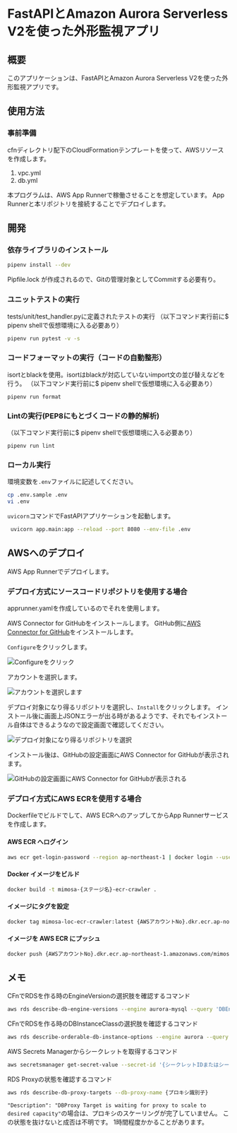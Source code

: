 # FastAPIとAmazon Aurora Serverless V2を使った外形監視アプリ

## 概要

このアプリケーションは、FastAPIとAmazon Aurora Serverless V2を使った外形監視アプリです。

## 使用方法

### 事前準備

cfnディレクトリ配下のCloudFormationテンプレートを使って、AWSリソースを作成します。

1. vpc.yml
2. db.yml

本プログラムは、AWS App Runnerで稼働させることを想定しています。
App Runnerと本リポジトリを接続することでデプロイします。

## 開発

### 依存ライブラリのインストール

```bash
pipenv install --dev
```
Pipfile.lock が作成されるので、Gitの管理対象としてCommitする必要有り。

### ユニットテストの実行
tests/unit/test_handler.pyに定義されたテストの実行
（以下コマンド実行前に$ pipenv shellで仮想環境に入る必要あり）

```bash
pipenv run pytest -v -s
```

### コードフォーマットの実行（コードの自動整形）
isortとblackを使用。isortはblackが対応していないimport文の並び替えなどを行う。
（以下コマンド実行前に$ pipenv shellで仮想環境に入る必要あり）

```
pipenv run format
```

### Lintの実行(PEP8にもとづくコードの静的解析)
（以下コマンド実行前に$ pipenv shellで仮想環境に入る必要あり）

```
pipenv run lint
```

### ローカル実行

環境変数を`.env`ファイルに記述してください。

```bash
cp .env.sample .env
vi .env
```

`uvicorn`コマンドでFastAPIアプリケーションを起動します。

```bash
 uvicorn app.main:app --reload --port 8080 --env-file .env
```

## AWSへのデプロイ

AWS App Runnerでデプロイします。

### デプロイ方式にソースコードリポジトリを使用する場合

apprunner.yamlを作成しているのでそれを使用します。

AWS Connector for GitHubをインストールします。
GitHub側に[AWS Connector for GitHub](https://github.com/apps/aws-connector-for-github)をインストールします。  
  
`Configure`をクリックします。

![Configureをクリック](images/AWS_Connector_for_GitHub_1.png)

アカウントを選択します。

![アカウントを選択します](images/AWS_Connector_for_GitHub_2.png)

デプロイ対象になり得るリポジトリを選択し、`Install`をクリックします。
インストール後に画面上JSONエラーが出る時があるようです、それでもインストール自体はできるようなので設定画面で確認してください。

![デプロイ対象になり得るリポジトリを選択](images/AWS_Connector_for_GitHub_3.png)  
  
インストール後は、GitHubの設定画面にAWS Connector for GitHubが表示されます。

![GitHubの設定画面にAWS Connector for GitHubが表示される](images/AWS_Connector_for_GitHub_4.png)


### デプロイ方式にAWS ECRを使用する場合  
  
Dockerfileでビルドでして、AWS ECRへのアップしてからApp Runnerサービスを作成します。

#### AWS ECR へログイン

```bash
aws ecr get-login-password --region ap-northeast-1 | docker login --username AWS --password-stdin {AWSアカウントNo}.dkr.ecr.ap-northeast-1.amazonaws.com
```

#### Docker イメージをビルド

```bash
docker build -t mimosa-{ステージ名}-ecr-crawler .
```

#### イメージにタグを設定

```bash
docker tag mimosa-loc-ecr-crawler:latest {AWSアカウントNo}.dkr.ecr.ap-northeast-1.amazonaws.com/mimosa-{ステージ名}-ecr-crawler:latest
```

#### イメージを AWS ECR にプッシュ

```bash
docker push {AWSアカウントNo}.dkr.ecr.ap-northeast-1.amazonaws.com/mimosa-{ステージ名}-ecr-crawler:latest
```

## メモ

CFnでRDSを作る時のEngineVersionの選択肢を確認するコマンド

```bash
aws rds describe-db-engine-versions --engine aurora-mysql --query 'DBEngineVersions[].EngineVersion'
```

CFnでRDSを作る時のDBInstanceClassの選択肢を確認するコマンド

```bash
aws rds describe-orderable-db-instance-options --engine aurora --query 'OrderableDBInstanceOptions[*].DBInstanceClass' --output text
```

AWS Secrets Managerからシークレットを取得するコマンド

```bash
aws secretsmanager get-secret-value --secret-id '{シークレットIDまたはシークレット名}'
```

RDS Proxyの状態を確認するコマンド

```bash
aws rds describe-db-proxy-targets --db-proxy-name {プロキシ識別子}
```

`"Description": "DBProxy Target is waiting for proxy to scale to desired capacity"`の場合は、プロキシのスケーリングが完了していません。
この状態を抜けないと成否は不明です。
1時間程度かかることがあります。


